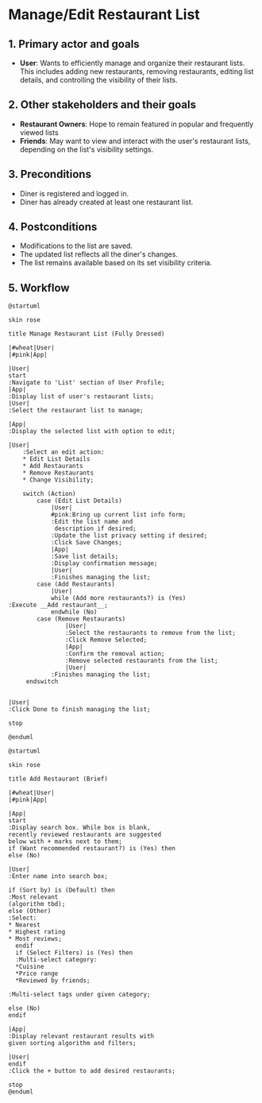 # Manage/Edit Restaurant List
## 1. Primary actor and goals
* __User__: Wants to efficiently manage and organize their restaurant lists. This includes adding new restaurants, removing restaurants, editing list details, and controlling the visibility of their lists.

## 2. Other stakeholders and their goals
* __Restaurant Owners__: Hope to remain featured in popular and frequently viewed lists
* __Friends__: May want to view and interact with the user's restaurant lists, depending on the list's visibility settings.
## 3. Preconditions
* Diner is registered and logged in.
* Diner has already created at least one restaurant list.
## 4. Postconditions
* Modifications to the list are saved.
* The updated list reflects all the diner's changes.
* The list remains available based on its set visibility criteria.

## 5. Workflow
````plantuml
@startuml

skin rose

title Manage Restaurant List (Fully Dressed)

|#wheat|User|
|#pink|App|

|User|
start
:Navigate to 'List' section of User Profile;
|App|
:Display list of user's restaurant lists;
|User|
:Select the restaurant list to manage;

|App|
:Display the selected list with option to edit;

|User|
    :Select an edit action:
    * Edit List Details
    * Add Restaurants
    * Remove Restaurants
    * Change Visibility;

    switch (Action)
        case (Edit List Details)
            |User|
            #pink:Bring up current list info form;
            :Edit the list name and
             description if desired;
            :Update the list privacy setting if desired;
            :Click Save Changes;
            |App|
            :Save list details;
            :Display confirmation message;
            |User|
            :Finishes managing the list;
        case (Add Restaurants)
            |User|
            while (Add more restaurants?) is (Yes)
:Execute __Add restaurant__;
            endwhile (No)
        case (Remove Restaurants)
                |User|
                :Select the restaurants to remove from the list;
                :Click Remove Selected;
                |App|
                :Confirm the removal action;
                :Remove selected restaurants from the list;
                |User|
            :Finishes managing the list;
     endswitch


|User|
:Click Done to finish managing the list;

stop

@enduml  

````
```plantuml
@startuml

skin rose

title Add Restaurant (Brief)

|#wheat|User|
|#pink|App|

|App|
start
:Display search box. While box is blank, 
recently reviewed restaurants are suggested
below with + marks next to them;
if (Want recommended restaurant?) is (Yes) then
else (No)

|User|
:Enter name into search box;

if (Sort by) is (Default) then
:Most relevant
(algorithm tbd);
else (Other)
:Select:
* Nearest
* Highest rating
* Most reviews;
  endif
  if (Select Filters) is (Yes) then
  :Multi-select category:
  *Cuisine
  *Price range
  *Reviewed by friends;

:Multi-select tags under given category;

else (No)
endif

|App|
:Display relevant restaurant results with
given sorting algorithm and filters;

|User|
endif
:Click the + button to add desired restaurants;

stop
@enduml
```
